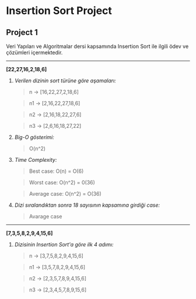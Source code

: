 # Insertion Sort Project

## Project 1

Veri Yapıları ve Algoritmalar dersi kapsamında Insertion Sort ile ilgili ödev ve çözümleri içermektedir.

---

__[22,27,16,2,18,6]__

1. _Verilen dizinin sort türüne göre aşamaları:_
  

   > n -> [16,22,27,2,18,6]

   > n1 -> [2,16,22,27,18,6]

   > n2 -> [2,16,18,22,27,6]

   > n3 -> [2,6,16,18,27,22]



2. _Big-O gösterimi:_

    > O(n^2)

3. _Time Complexity:_

   > Best case: O(n) = O(6)

   > Worst case: O(n^2) = 0(36)    

   > Average case: O(n^2) = O(36)

   
  
4. _Dizi sıralandıktan sonra 18 sayısının kapsamına girdiği case:_

    > Avarage case

***

__[7,3,5,8,2,9,4,15,6]__


1. _Dizisinin Insertion Sort'a göre ilk 4 adımı:_

   > n -> [3,7,5,8,2,9,4,15,6]

   > n1 -> [3,5,7,8,2,9,4,15,6]

   > n2 -> [2,3,5,7,8,9,4,15,6]

   > n3 -> [2,3,4,5,7,8,9,15,6]